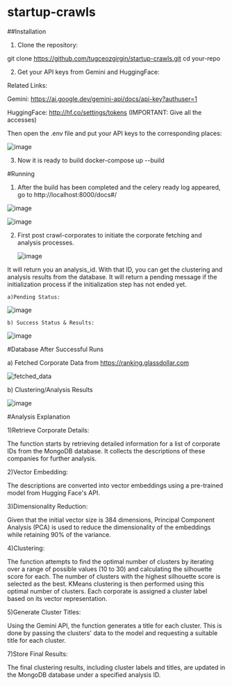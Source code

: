 # startup-crawls

##Installation

1) Clone the repository:

git clone https://github.com/tugceozgirgin/startup-crawls.git
cd your-repo

2) Get your API keys from Gemini and HuggingFace:

Related Links:

  Gemini: https://ai.google.dev/gemini-api/docs/api-key?authuser=1
  
  HuggingFace: http://hf.co/settings/tokens (IMPORTANT: Give all the accesses)

Then open the .env file and put your API keys to the corresponding places:

![image](https://github.com/user-attachments/assets/f8dc1394-4240-48f6-a8f3-4b74170b0d00)


3) Now it is ready to build
docker-compose up --build

#Running

1) After the build has been completed and the celery ready log appeared, go to http://localhost:8000/docs#/

![image](https://github.com/user-attachments/assets/8d93ebf1-8c2c-4423-84b7-bcd2839a21f2)


![image](https://github.com/user-attachments/assets/826d1587-2007-4611-bf8e-997b54c8595b)

2) First post crawl-corporates to initiate the corporate fetching and analysis processes.
   
   ![image](https://github.com/user-attachments/assets/44b2f9a0-f245-4b60-bdd1-edf7c95a59e0)

It will return you an analysis_id. With that ID, you can get the clustering and analysis results from the database. It will return a pending message if the initialization process if the initialization step has not ended yet. 

    a)Pending Status:
    
![image](https://github.com/user-attachments/assets/ec329bb7-a903-46ec-bfe6-179c79e8719b)

    b) Success Status & Results:

![image](https://github.com/user-attachments/assets/7a398e3e-3a66-4bf4-bf67-77d2da9ab8fc)


#Database After Successful Runs

a) Fetched Corporate Data from https://ranking.glassdollar.com

![fetched_data](https://github.com/user-attachments/assets/f1167eb2-a956-40d9-8c66-2d04c470eb25)

b) Clustering/Analysis Results

![image](https://github.com/user-attachments/assets/b07dedab-3e0b-4a35-887a-fb022f102719)

#Analysis Explanation

1)Retrieve Corporate Details:

The function starts by retrieving detailed information for a list of corporate IDs from the MongoDB database. It collects the descriptions of these companies for further analysis.

2)Vector Embedding:

The descriptions are converted into vector embeddings using a pre-trained model from Hugging Face's API.

3)Dimensionality Reduction:

Given that the initial vector size is 384 dimensions, Principal Component Analysis (PCA) is used to reduce the dimensionality of the embeddings while retaining 90% of the variance.

4)Clustering:

The function attempts to find the optimal number of clusters by iterating over a range of possible values (10 to 30) and calculating the silhouette score for each. The number of clusters with the highest silhouette score is selected as the best. KMeans clustering is then performed using this optimal number of clusters. Each corporate is assigned a cluster label based on its vector representation.

5)Generate Cluster Titles:

Using the Gemini API, the function generates a title for each cluster. This is done by passing the clusters' data to the model and requesting a suitable title for each cluster.

7)Store Final Results:

The final clustering results, including cluster labels and titles, are updated in the MongoDB database under a specified analysis ID. 


